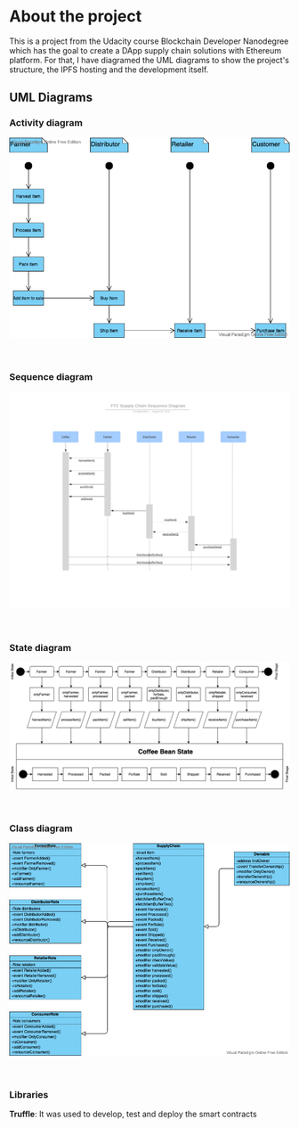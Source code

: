 # About the project

This is a project from the Udacity course Blockchain Developer Nanodegree which has the goal to create a DApp supply chain solutions with Ethereum platform. For that, I have diagramed the UML diagrams to show the project's structure, the IPFS hosting and the development itself.

## UML Diagrams

### Activity diagram
![Activity](./uml/activity_diagram.png)
<br>
<br>
<br>

### Sequence diagram
![Sequence](./uml/sequence_diagram.jpeg)
<br>
<br>
<br>

### State diagram
![State](./uml/state_diagram.png)
<br>
<br>
<br>

### Class diagram
![Class-Diagram](./uml/class_diagram.png)
<br>
<br>
<br>

### Libraries

**Truffle**: It was used to develop, test and deploy the smart contracts

